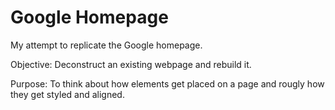 # Google Homepage

My attempt to replicate the Google homepage.

Objective:
	Deconstruct an existing webpage and rebuild it.

Purpose:
	To think about how elements get placed on a page and rougly how they get
	styled and aligned.
